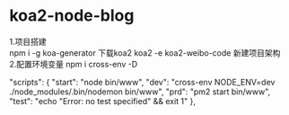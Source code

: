# koa2-node-blog
1.项目搭建    
npm i -g koa-generator   下载koa2
koa2 -e koa2-weibo-code 新建项目架构  
2.配置环境变量
npm i cross-env -D

  "scripts": {
    "start": "node bin/www",
    "dev": "cross-env NODE_ENV=dev ./node_modules/.bin/nodemon bin/www",
    "prd": "pm2 start bin/www",
    "test": "echo \"Error: no test specified\" && exit 1"
  }, 